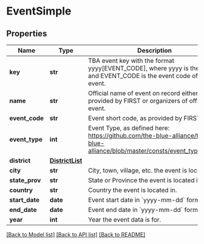 # EventSimple

## Properties
Name | Type | Description | Notes
------------ | ------------- | ------------- | -------------
**key** | **str** | TBA event key with the format yyyy[EVENT_CODE], where yyyy is the year, and EVENT_CODE is the event code of the event. | 
**name** | **str** | Official name of event on record either provided by FIRST or organizers of offseason event. | 
**event_code** | **str** | Event short code, as provided by FIRST. | 
**event_type** | **int** | Event Type, as defined here: https://github.com/the-blue-alliance/the-blue-alliance/blob/master/consts/event_type.py#L2 | 
**district** | [**DistrictList**](DistrictList.md) |  | [optional] 
**city** | **str** | City, town, village, etc. the event is located in. | [optional] 
**state_prov** | **str** | State or Province the event is located in. | [optional] 
**country** | **str** | Country the event is located in. | [optional] 
**start_date** | **date** | Event start date in &#x60;yyyy-mm-dd&#x60; format. | 
**end_date** | **date** | Event end date in &#x60;yyyy-mm-dd&#x60; format. | 
**year** | **int** | Year the event data is for. | 

[[Back to Model list]](../README.md#documentation-for-models) [[Back to API list]](../README.md#documentation-for-api-endpoints) [[Back to README]](../README.md)


